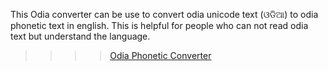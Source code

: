 This Odia converter can be use to convert odia unicode text (ଓଡିଆ) to odia phonetic text in english.
This is helpful for people who can not read odia text but understand the language.

>>>> <a href="https://bsmjsambalpuri.github.io/Odia-Converter/Odia-converter.html"> Odia Phonetic Converter</a>
